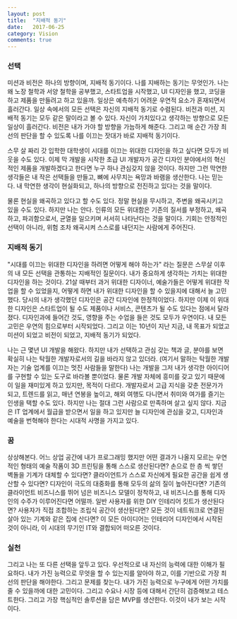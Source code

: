 ```yaml
---
layout: post
title:  "지배적 동기"
date:   2017-06-25
category: Vision
comments: true
---
```


### 선택

미션과 비전은 하나의 방향이며, 지배적 동기이다. 나를 지배하는 동기는 무엇인가. 나는 왜 노장 철학과 서양 철학을 공부했고, 스타트업을 시작했고, UI 디자인을 했고, 코딩을 하고 제품을 만들려고 하고 있을까. 일상은 예측하기 어려운 우연적 요소가 혼재되면서 흘러간다. 일상 속에서의 모든 선택은 자신의 지배적 동기로 수렴된다. 비전과 미션, 지배적 동기는 모두 같은 말이라고 볼 수 있다. 자신이 가치있다고 생각하는 방향으로 모든 일상이 흘러간다. 비전은 내가 가야 할 방향을 가늠하게 해준다. 그리고 매 순간 가장 최선의 판단을 할 수 있도록 나를 이끄는 잣대가 바로 지배적 동기이다. 

스무 살 짜리 갓 입학한 대학생이 시대를 이끄는 위대한 디자인을 하고 싶다면 모두가 비웃을 수도 있다. 이제 막 개발을 시작한 초급 UI 개발자가 공간 디자인 분야에서의 혁신적인 제품을 개발하겠다고 한다면 누구 하나 관심갖지 않을 것이다. 하지만 그런 막연한 생각들은 내 작은 선택들을 만들고, 뼈에 사무치는 욕망과 바램을 생산한다. 나는 믿는다. 내 막연한 생각이 현실화되고, 하나의 방향으로 전진하고 있다는 것을 말이다. 

물론 현실을 왜곡하고 있다고 할 수도 있다. 정말 현실을 무시하고, 주변을 왜곡시키고 있을 수도 있다. 하지만 나는 안다. 인류의 모든 위대함은 기존의 질서를 부정하고, 왜곡하고, 파괴함으로서, 균열을 일으키며 서서히 나타난다는 것을 말이다. 기회는 안정적인 선택이 아니라, 위험 조차 왜곡시켜 스스로를 내던지는 사람에게 주어진다.

### 지배적 동기

"시대를 이끄는 위대한 디자인을 하려면 어떻게 해야 하는가" 라는 질문은 스무살 이후의 내 모든 선택을 관통하는 지배적인 질문이다. 내가 중요하게 생각하는 가치는 위대한 디자인을 하는 것이다. 21살 때부터 과거 위대한 디자이너, 예술가들은 어떻게 위대한 작업을 할 수 있었을지, 어떻게 하면 내가 위대한 디자인을 할 수 있을지에 대해서 늘 고민했다. 당시의 내가 생각했던 디자인은 공간 디자인에 한정적이었다. 하지만 이제 이 위대한 디자인은 스타트업이 될 수도 제품이나 서비스, 콘텐츠가 될 수도 있다는 점에서 달라졌다. 디자인과에 들어간 것도, 영향을 주는 수업을 들은 것도 모두가 우연이다. 내 모든 고민은 우연의 힘으로부터 시작되었다. 그리고 이는 10년이 지난 지금, 내 목표가 되었고 미션이 되었고 비전이 되었고, 지배적 동기가 되었다. 


나는 근 몇년 UI 개발을 해왔다. 하지만 내가 선택하고 관심 갖는 책과 글, 분야를 보면 확실히 나는 탁월한 개발자로서의 길을 바라지 않고 있더라. (여기서 말하는 탁월한 개발자는 기술 업계를 이끄는 멋진 사람들을 말한다) 나는 개발을 그저 내가 생각한 아이디어를 구현할 수 있는 도구로 바라볼 뿐이었다. 물론 개발 자체에 흥미를 갖고 있기 때문에 이 일을 재미있게 하고 있지만, 목적이 다르다. 개발자로서 고급 지식을 갖춘 전문가가 되고, 트렌드를 읽고, 매년 연봉을 높이고, 해외 여행도 다니면서 취미와 여가를 즐기는 인생을 택할 수도 있다. 하지만 나는 절대 그런 사람으로 만족하며 살고 싶지 않다. 지금은 IT 업계에서 월급을 받으면서 일을 하고 있지만 늘 디자인에 관심을 갖고, 디자인과 예술을 번혁해야 한다는 시대적 사명을 가지고 있다. 

### 꿈

상상해본다. 어느 상업 공간에 내가 프로그래밍 했지만 어떤 결과가 나올지 모르는 우연적인 형태의 예술 작품이 3D 프린팅을 통해 스스로 생산된다면? 손으로 한 층 씩 쌓던 벽돌을 기계가 대체할 수 있다면? 클라이언트가 스스로 자신에게 필요한 공간을 쉽게 생산할 수 있다면? 디자인이 극도의 대중화를 통해 모두의 삶의 질이 높아진다면? 기존의 클라이언트 비즈니스를 뛰어 넘은 비즈니스 모델이 정착하고, 내 비즈니스를 통해 디자인의 수주가 이루어진다면 어떨까. 일반 사용자를 위한 DIY 인테리어 킷트가 생산된다면? 사용자가 직접 조합하는 조립식 공간이 생산된다면? 모든 것이 네트워크로 연결된 살아 있는 기계와 같은 집에 산다면? 이 모든 아이디어는 인테리어 디자인에서 시작된 것이 아니라, 이 시대의 무기인 IT와 결합되어 떠오른 것이다. 

### 실천

그리고 나는 또 다른 선택을 앞두고 있다. 우선적으로 내 자신의 능력에 대한 이해가 필요하다. 내가 가진 능력으로 무엇을 할 수 있는지를 알아야 하고, 이를 기반으로 가장 최선의 판단을 해야한다. 그리고 문제를 찾는다. 내가 가진 능력으로 누구에게 어떤 가치를 줄 수 있을까에 대한 고민이다. 그리고 수요나 시장 등에 대해서 간단히 검증해보고 테스트한다. 그리고 가장 핵심적인 솔루션을 담은 MVP를 생산한다. 이것이 내가 보는 시작이다.